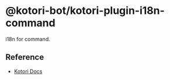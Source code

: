 # @kotori-bot/kotori-plugin-i18n-command

i18n for command.

## Reference

- [Kotori Docs](https://kotori.js.org/)
